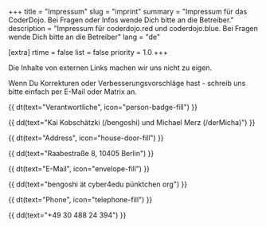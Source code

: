 +++
title = "Impressum"
slug = "imprint"
summary = "Impressum für das CoderDojo. Bei Fragen oder Infos wende Dich bitte an die Betreiber."
description = "Impressum für coderdojo.red und coderdojo.blue. Bei Fragen wende Dich bitte an die Betreiber"
lang = "de"

[extra]
rtime = false
list = false
priority = 1.0
+++

<p class="mb-3">
Die Inhalte von externen Links machen wir uns nicht zu eigen.
</p>

<p class="mb-3">
Wenn Du Korrekturen oder Verbesserungsvorschläge hast - schreib uns bitte
einfach per E-Mail oder Matrix an.
</p>

<dl class="row">

{{ dt(text="Verantwortliche", icon="person-badge-fill") }}

{{ dd(text="Kai Kobschätzki (/bengoshi) und Michael Merz (/derMicha)") }}

{{ dt(text="Address", icon="house-door-fill") }}

{{ dd(text="Raabestraße 8, 10405 Berlin") }}

{{ dt(text="E-Mail", icon="envelope-fill") }}

{{ dd(text="bengoshi ät cyber4edu pünktchen org") }}

{{ dt(text="Phone", icon="telephone-fill") }}

{{ dd(text="+49 30 488 24 394") }}

</dl>
